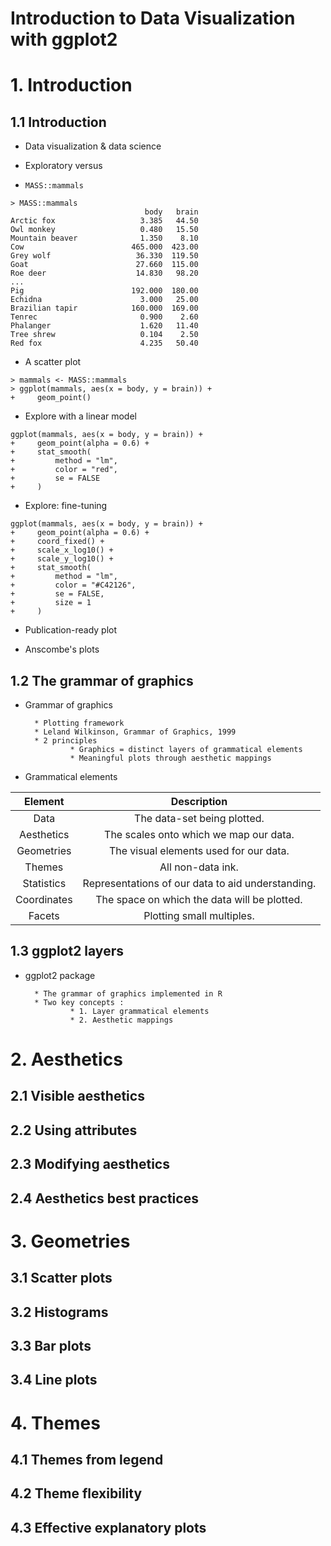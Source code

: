 Introduction to Data Visualization with ggplot2
===============================================

# 1. Introduction

## 1.1 Introduction

* Data visualization & data science  

* Exploratory versus  

* `MASS::mammals`

```
> MASS::mammals
                              body   brain
Arctic fox                   3.385   44.50
Owl monkey                   0.480   15.50
Mountain beaver              1.350    8.10
Cow                        465.000  423.00
Grey wolf                   36.330  119.50
Goat                        27.660  115.00
Roe deer                    14.830   98.20
...
Pig                        192.000  180.00
Echidna                      3.000   25.00
Brazilian tapir            160.000  169.00
Tenrec                       0.900    2.60
Phalanger                    1.620   11.40
Tree shrew                   0.104    2.50
Red fox                      4.235   50.40
```

* A scatter plot

```
> mammals <- MASS::mammals
> ggplot(mammals, aes(x = body, y = brain)) +
+     geom_point()
```

* Explore with a linear model

```
ggplot(mammals, aes(x = body, y = brain)) +
+     geom_point(alpha = 0.6) +
+     stat_smooth(
+         method = "lm",
+         color = "red",
+         se = FALSE
+     )
```

* Explore: fine-tuning

```
ggplot(mammals, aes(x = body, y = brain)) +
+     geom_point(alpha = 0.6) +
+     coord_fixed() +
+     scale_x_log10() +
+     scale_y_log10() +
+     stat_smooth(
+         method = "lm",
+         color = "#C42126",
+         se = FALSE,
+         size = 1
+     )
```

* Publication-ready plot

* Anscombe's plots 

## 1.2 The grammar of graphics

* Grammar of graphics

		* Plotting framework
		* Leland Wilkinson, Grammar of Graphics, 1999
		* 2 principles
				* Graphics = distinct layers of grammatical elements
				* Meaningful plots through aesthetic mappings

* Grammatical elements

|Element    |Description                                       |
|:---------:|:------------------------------------------------:|
|Data       |The data-set being plotted.                       |
|Aesthetics |The scales onto which we map our data.            |
|Geometries |The visual elements used for our data.            |
|Themes     |All non-data ink.                                 |
|Statistics |Representations of our data to aid understanding. |
|Coordinates|The space on which the data will be plotted.      |
|Facets     |Plotting small multiples.                         |

## 1.3 ggplot2 layers

* ggplot2 package

		* The grammar of graphics implemented in R
		* Two key concepts :
				* 1. Layer grammatical elements
				* 2. Aesthetic mappings


# 2. Aesthetics

## 2.1 Visible aesthetics




## 2.2 Using attributes




## 2.3 Modifying aesthetics




## 2.4 Aesthetics best practices




# 3. Geometries

## 3.1 Scatter plots




## 3.2 Histograms




## 3.3 Bar plots



## 3.4 Line plots




# 4. Themes

## 4.1 Themes from legend



## 4.2 Theme flexibility



## 4.3 Effective explanatory plots









